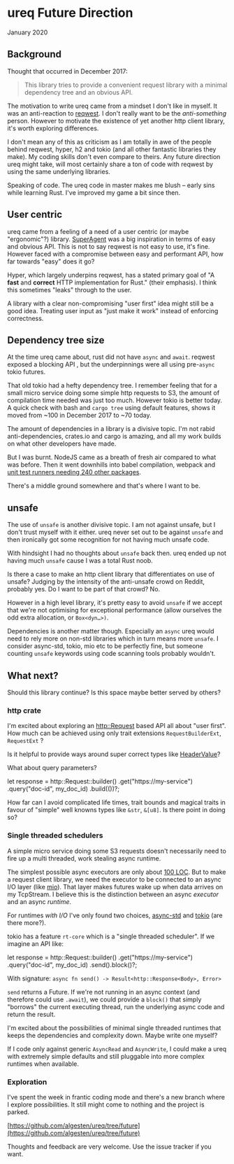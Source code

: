 
# ureq Future Direction

January 2020

## [](https://github.com/algesten/ureq/blob/future/THOUGHTS.md#background)Background

Thought that occurred in December 2017:

> This library tries to provide a convenient request library with a minimal dependency tree and an obvious API.

The motivation to write ureq came from a mindset I don't like in myself. It was an anti-reaction to  [reqwest](https://docs.rs/reqwest/0.10.1/reqwest/). I don't really want to be the  _anti-something_  person. However to motivate the existence of yet another http client library, it's worth exploring differences.

I don't mean any of this as criticism as I am totally in awe of the people behind reqwest, hyper, h2 and tokio (and all other fantastic libraries they make). My coding skills don't even compare to theirs. Any future direction ureq might take, will most certainly share a ton of code with reqwest by using the same underlying libraries.

Speaking of code. The ureq code in master makes me blush – early sins while learning Rust. I've improved my game a bit since then.

## [](https://github.com/algesten/ureq/blob/future/THOUGHTS.md#user-centric)User centric

ureq came from a feeling of a need of a user centric (or maybe "ergonomic"?) library.  [SuperAgent](https://visionmedia.github.io/superagent/)  was a big inspiration in terms of easy and obvious API. This is not to say reqwest is not easy to use, it's fine. However faced with a compromise between easy and performant API, how far towards "easy" does it go?

Hyper, which largely underpins reqwest, has a stated primary goal of "A  **fast**  and  **correct**  HTTP implementation for Rust." (their emphasis). I think this sometimes "leaks" through to the user.

A library with a clear non-compromising "user first" idea might still be a good idea. Treating user input as "just make it work" instead of enforcing correctness.

## [](https://github.com/algesten/ureq/blob/future/THOUGHTS.md#dependency-tree-size)Dependency tree size

At the time ureq came about, rust did not have  `async`  and  `await`. reqwest exposed a blocking API , but the underpinnings were all using pre-`async`  tokio futures.

That old tokio had a hefty dependency tree. I remember feeling that for a small micro service doing some simple http requests to S3, the amount of compilation time needed was just too much. However tokio is better today. A quick check with bash and  `cargo tree`  using default features, shows it moved from ~100 in December 2017 to ~70 today.

The amount of dependencies in a library is a divisive topic. I'm not rabid anti-dependencies, crates.io and cargo is amazing, and all my work builds on what other developers have made.

But I was burnt. NodeJS came as a breath of fresh air compared to what was before. Then it went downhills into babel compilation, webpack and  [unit test runners needing 240 other packages](http://npm.broofa.com/?q=ava).

There's a middle ground somewhere and that's where I want to be.

## [](https://github.com/algesten/ureq/blob/future/THOUGHTS.md#unsafe)unsafe

The use of  `unsafe`  is another divisive topic. I am not against unsafe, but I don't trust myself with it either. ureq never set out to be against  `unsafe`  and then ironically got some recognition for not having much unsafe code.

With hindsight I had no thoughts about  `unsafe`  back then. ureq ended up not having much  `unsafe`  cause I was a total Rust noob.

Is there a case to make an http client library that differentiates on use of unsafe? Judging by the intensity of the anti-unsafe crowd on Reddit, probably yes. Do I want to be part of that crowd? No.

However in a high level library, it's pretty easy to avoid  `unsafe`  if we accept that we're not optimising for exceptional performance (allow ourselves the odd extra allocation, or  `Box<dyn…>)`.

Dependencies is another matter though. Especially an  `async`  ureq would need to rely more on non-std libraries which in turn means more  `unsafe`. I consider async-std, tokio, mio etc to be perfectly fine, but someone counting  `unsafe`  keywords using code scanning tools probably wouldn't.

## [](https://github.com/algesten/ureq/blob/future/THOUGHTS.md#what-next)What next?

Should this library continue? Is this space maybe better served by others?

### [](https://github.com/algesten/ureq/blob/future/THOUGHTS.md#http-crate)http crate

I'm excited about exploring an  [http::Request](https://docs.rs/http/0.2.0/http/request/index.html)  based API all about "user first". How much can be achieved using only trait extensions  `RequestBuilderExt`,  `RequestExt`  ?

Is it helpful to provide ways around super correct types like  [HeaderValue](https://docs.rs/http/0.2.0/http/header/struct.HeaderValue.html)?

What about query parameters?

let response = http::Request::builder()
    .get("https://my-service")
    .query("doc-id", my_doc_id)
    .build(())?;

How far can I avoid complicated life times, trait bounds and magical traits in favour of "simple" well knowns types like  `&str`,  `&[u8]`. Is there point in doing so?

### [](https://github.com/algesten/ureq/blob/future/THOUGHTS.md#single-threaded-schedulers)Single threaded schedulers

A simple micro service doing some S3 requests doesn't necessarily need to fire up a multi threaded, work stealing async runtime.

The simplest possible async executors are only about  [100 LOC](https://github.com/richardanaya/executor/blob/master/src/lib.rs). But to make a request client library, we need the executor to be connected to an async I/O layer (like  [mio](https://crates.io/crates/mio)). That layer makes futures wake up when data arrives on my TcpStream. I believe this is the distinction between an async  _executor_  and an async  _runtime_.

For runtimes  _with I/O_  I've only found two choices,  [async-std](https://crates.io/crates/async-std)  and  [tokio](https://crates.io/crates/tokio)  (are there more?).

tokio has a feature  `rt-core`  which is a "single threaded scheduler". If we imagine an API like:

let response = http::Request::builder()
    .get("https://my-service")
    .query("doc-id", my_doc_id)
    .send().block()?;

With signature:  `async fn send() -> Result<http::Response<Body>, Error>`

`send`  returns a Future. If we're not running in an async context (and therefore could use  `.await`), we could provide a  `block()`  that simply "borrows" the current executing thread, run the underlying async code and return the result.

I'm excited about the possibilities of minimal single threaded runtimes that keeps the dependencies and complexity down. Maybe write one myself?

If I code only against generic  `AsyncRead`  and  `AsyncWrite`, I could make a ureq with extremely simple defaults and still pluggable into more complex runtimes when available.

### [](https://github.com/algesten/ureq/blob/future/THOUGHTS.md#exploration)Exploration

I've spent the week in frantic coding mode and there's a new branch where I explore possibilities. It still might come to nothing and the project is parked.

[https://github.com/algesten/ureq/tree/future](https://github.com/algesten/ureq/tree/future)

Thoughts and feedback are very welcome. Use the issue tracker if you want.